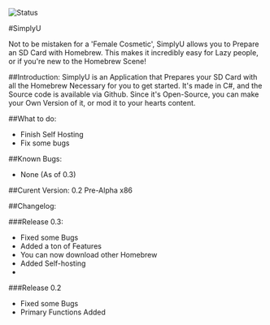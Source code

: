 ![Status](https://github.com/zoltx23/SimplyU/blob/master/Common/Resources/Images/SimplyU_Full_Logo.png?raw=true) 

#SimplyU

Not to be mistaken for a 'Female Cosmetic', SimplyU allows you to Prepare an SD Card with Homebrew.
This makes it incredibly easy for Lazy people, or if you're new to the Homebrew Scene! 

##Introduction: 
SimplyU is an Application that Prepares your SD Card with all the Homebrew Necessary for you to get started. It's made in C#, and the Source code is available via Github.
Since it's Open-Source, you can make your Own Version of it, or mod it to your
hearts content.

##What to do: 
* Finish Self Hosting
* Fix some bugs

##Known Bugs: 
* None (As of 0.3) 

##Curent Version: 
0.2 Pre-Alpha x86 

##Changelog: 

###Release 0.3:
* Fixed some Bugs
* Added a ton of Features
* You can now download other Homebrew
* Added Self-hosting
* 
###Release 0.2

* Fixed some Bugs
* Primary Functions Added
